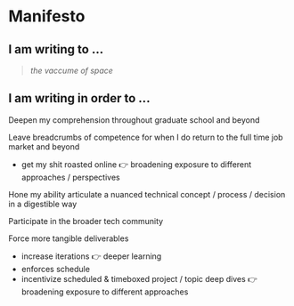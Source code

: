 # Manifesto

## I am writing to ...

> _the vaccume of space_

## I am writing in order to ...

Deepen my comprehension throughout graduate school and beyond

Leave breadcrumbs of competence for when I do return to the full time job market and beyond
  - get my shit roasted online 👉 broadening exposure to different approaches / perspectives

Hone my ability articulate a nuanced technical concept / process / decision in a digestible way

Participate in the broader tech community

Force more tangible deliverables 
  - increase iterations 👉 deeper learning
  - enforces schedule
  - incentivize scheduled & timeboxed project / topic deep dives 👉 broadening exposure to different approaches
